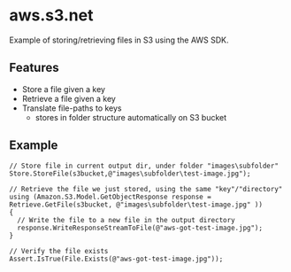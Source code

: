 # aws.s3.net

Example of storing/retrieving files in S3 using the AWS SDK.

## Features
  * Store a file given a key
  * Retrieve a file given a key
  * Translate file-paths to keys 
    * stores in folder structure automatically on S3 bucket


## Example
    // Store file in current output dir, under folder "images\subfolder"
    Store.StoreFile(s3bucket,@"images\subfolder\test-image.jpg");

    // Retrieve the file we just stored, using the same "key"/"directory"
    using (Amazon.S3.Model.GetObjectResponse response = Retrieve.GetFile(s3bucket, @"images\subfolder\test-image.jpg" ))
    {
      // Write the file to a new file in the output directory
      response.WriteResponseStreamToFile(@"aws-got-test-image.jpg");
    }

    // Verify the file exists
    Assert.IsTrue(File.Exists(@"aws-got-test-image.jpg"));

